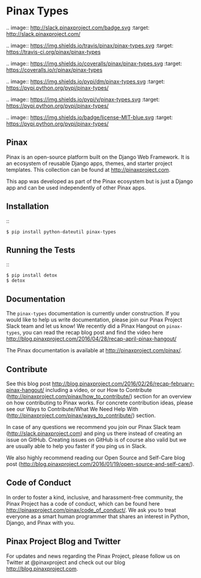 Pinax Types
========================
.. image:: http://slack.pinaxproject.com/badge.svg
   :target: http://slack.pinaxproject.com/

.. image:: https://img.shields.io/travis/pinax/pinax-types.svg
    :target: https://travis-ci.org/pinax/pinax-types

.. image:: https://img.shields.io/coveralls/pinax/pinax-types.svg
    :target: https://coveralls.io/r/pinax/pinax-types

.. image:: https://img.shields.io/pypi/dm/pinax-types.svg
    :target:  https://pypi.python.org/pypi/pinax-types/

.. image:: https://img.shields.io/pypi/v/pinax-types.svg
    :target:  https://pypi.python.org/pypi/pinax-types/

.. image:: https://img.shields.io/badge/license-MIT-blue.svg
    :target:  https://pypi.python.org/pypi/pinax-types/


Pinax
------

Pinax is an open-source platform built on the Django Web Framework. It is an ecosystem of reusable Django apps, themes, and starter project templates. 
This collection can be found at http://pinaxproject.com.

This app was developed as part of the Pinax ecosystem but is just a Django app and can be used independently of other Pinax apps.


Installation
--------------
::

    $ pip install python-dateutil pinax-types
    
    
Running the Tests
------------------------------------

::

    $ pip install detox
    $ detox
    
    
Documentation
--------------

The ``pinax-types`` documentation is currently under construction. If you would like to help us write documentation, please join our Pinax Project Slack team and let us know! 
We recently did a Pinax Hangout on ``pinax-types``, you can read the recap blog post and find the video here http://blog.pinaxproject.com/2016/04/28/recap-april-pinax-hangout/

The Pinax documentation is available at http://pinaxproject.com/pinax/.


Contribute
----------------

See this blog post http://blog.pinaxproject.com/2016/02/26/recap-february-pinax-hangout/ including a video, or our How to Contribute (http://pinaxproject.com/pinax/how_to_contribute/) section for an overview on how contributing to Pinax works. For concrete contribution ideas, please see our Ways to Contribute/What We Need Help With (http://pinaxproject.com/pinax/ways_to_contribute/) section.

In case of any questions we recommend you join our Pinax Slack team (http://slack.pinaxproject.com) and ping us there instead of creating an issue on GitHub. Creating issues on GitHub is of course also valid but we are usually able to help you faster if you ping us in Slack.

We also highly recommend reading our Open Source and Self-Care blog post (http://blog.pinaxproject.com/2016/01/19/open-source-and-self-care/).  


Code of Conduct
----------------

In order to foster a kind, inclusive, and harassment-free community, the Pinax Project has a code of conduct, which can be found here  http://pinaxproject.com/pinax/code_of_conduct/. 
We ask you to treat everyone as a smart human programmer that shares an interest in Python, Django, and Pinax with you.



Pinax Project Blog and Twitter
-------------------------------

For updates and news regarding the Pinax Project, please follow us on Twitter at @pinaxproject and check out our blog http://blog.pinaxproject.com.